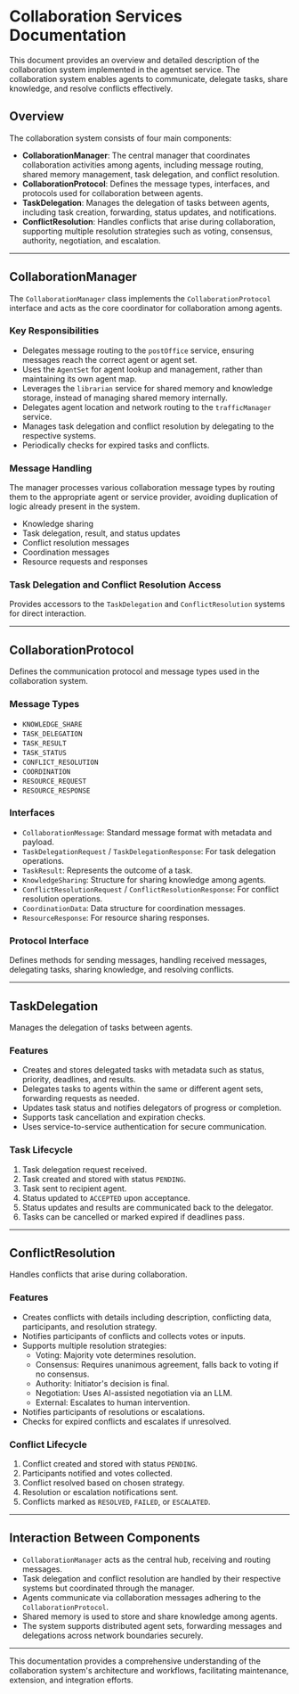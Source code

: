 # Collaboration Services Documentation

This document provides an overview and detailed description of the collaboration system implemented in the agentset service. The collaboration system enables agents to communicate, delegate tasks, share knowledge, and resolve conflicts effectively.

## Overview

The collaboration system consists of four main components:

- **CollaborationManager**: The central manager that coordinates collaboration activities among agents, including message routing, shared memory management, task delegation, and conflict resolution.
- **CollaborationProtocol**: Defines the message types, interfaces, and protocols used for collaboration between agents.
- **TaskDelegation**: Manages the delegation of tasks between agents, including task creation, forwarding, status updates, and notifications.
- **ConflictResolution**: Handles conflicts that arise during collaboration, supporting multiple resolution strategies such as voting, consensus, authority, negotiation, and escalation.

---

## CollaborationManager

The `CollaborationManager` class implements the `CollaborationProtocol` interface and acts as the core coordinator for collaboration among agents.

### Key Responsibilities

- Delegates message routing to the `postOffice` service, ensuring messages reach the correct agent or agent set.
- Uses the `AgentSet` for agent lookup and management, rather than maintaining its own agent map.
- Leverages the `librarian` service for shared memory and knowledge storage, instead of managing shared memory internally.
- Delegates agent location and network routing to the `trafficManager` service.
- Manages task delegation and conflict resolution by delegating to the respective systems.
- Periodically checks for expired tasks and conflicts.

### Message Handling

The manager processes various collaboration message types by routing them to the appropriate agent or service provider, avoiding duplication of logic already present in the system.

- Knowledge sharing
- Task delegation, result, and status updates
- Conflict resolution messages
- Coordination messages
- Resource requests and responses

### Task Delegation and Conflict Resolution Access

Provides accessors to the `TaskDelegation` and `ConflictResolution` systems for direct interaction.

---

## CollaborationProtocol

Defines the communication protocol and message types used in the collaboration system.

### Message Types

- `KNOWLEDGE_SHARE`
- `TASK_DELEGATION`
- `TASK_RESULT`
- `TASK_STATUS`
- `CONFLICT_RESOLUTION`
- `COORDINATION`
- `RESOURCE_REQUEST`
- `RESOURCE_RESPONSE`

### Interfaces

- `CollaborationMessage`: Standard message format with metadata and payload.
- `TaskDelegationRequest` / `TaskDelegationResponse`: For task delegation operations.
- `TaskResult`: Represents the outcome of a task.
- `KnowledgeSharing`: Structure for sharing knowledge among agents.
- `ConflictResolutionRequest` / `ConflictResolutionResponse`: For conflict resolution operations.
- `CoordinationData`: Data structure for coordination messages.
- `ResourceResponse`: For resource sharing responses.

### Protocol Interface

Defines methods for sending messages, handling received messages, delegating tasks, sharing knowledge, and resolving conflicts.

---

## TaskDelegation

Manages the delegation of tasks between agents.

### Features

- Creates and stores delegated tasks with metadata such as status, priority, deadlines, and results.
- Delegates tasks to agents within the same or different agent sets, forwarding requests as needed.
- Updates task status and notifies delegators of progress or completion.
- Supports task cancellation and expiration checks.
- Uses service-to-service authentication for secure communication.

### Task Lifecycle

1. Task delegation request received.
2. Task created and stored with status `PENDING`.
3. Task sent to recipient agent.
4. Status updated to `ACCEPTED` upon acceptance.
5. Status updates and results are communicated back to the delegator.
6. Tasks can be cancelled or marked expired if deadlines pass.

---

## ConflictResolution

Handles conflicts that arise during collaboration.

### Features

- Creates conflicts with details including description, conflicting data, participants, and resolution strategy.
- Notifies participants of conflicts and collects votes or inputs.
- Supports multiple resolution strategies:
  - Voting: Majority vote determines resolution.
  - Consensus: Requires unanimous agreement, falls back to voting if no consensus.
  - Authority: Initiator's decision is final.
  - Negotiation: Uses AI-assisted negotiation via an LLM.
  - External: Escalates to human intervention.
- Notifies participants of resolutions or escalations.
- Checks for expired conflicts and escalates if unresolved.

### Conflict Lifecycle

1. Conflict created and stored with status `PENDING`.
2. Participants notified and votes collected.
3. Conflict resolved based on chosen strategy.
4. Resolution or escalation notifications sent.
5. Conflicts marked as `RESOLVED`, `FAILED`, or `ESCALATED`.

---

## Interaction Between Components

- `CollaborationManager` acts as the central hub, receiving and routing messages.
- Task delegation and conflict resolution are handled by their respective systems but coordinated through the manager.
- Agents communicate via collaboration messages adhering to the `CollaborationProtocol`.
- Shared memory is used to store and share knowledge among agents.
- The system supports distributed agent sets, forwarding messages and delegations across network boundaries securely.

---

This documentation provides a comprehensive understanding of the collaboration system's architecture and workflows, facilitating maintenance, extension, and integration efforts.
